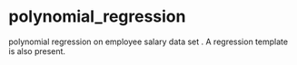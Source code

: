# polynomial_regression
polynomial regression on employee salary data set . A regression template is also present.
